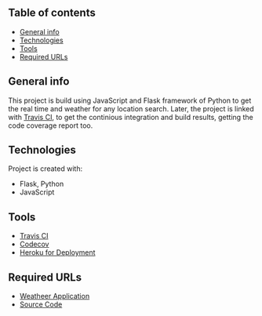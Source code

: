 ## Table of contents
* [General info](#general-info)
* [Technologies](#technologies)
* [Tools](#tools)
* [Required URLs](#required-urls)

## General info
This project is build using JavaScript and Flask framework of Python to get the real time and weather for any location search. Later, the project is linked with [Travis CI](https://www.travis-ci.com/), to get the continious integration and build results, getting the code coverage report too.
	
## Technologies
Project is created with:
* Flask, Python
* JavaScript
	
## Tools
* [Travis CI](https://www.travis-ci.com/)
* [Codecov](https://app.codecov.io/)
* [Heroku for Deployment](https://www.heroku.com/)

## Required URLs
* [Weatheer Application](https://weather-time-app.herokuapp.com/)
* [Source Code](https://github.com/hvchan16/weather_app)
